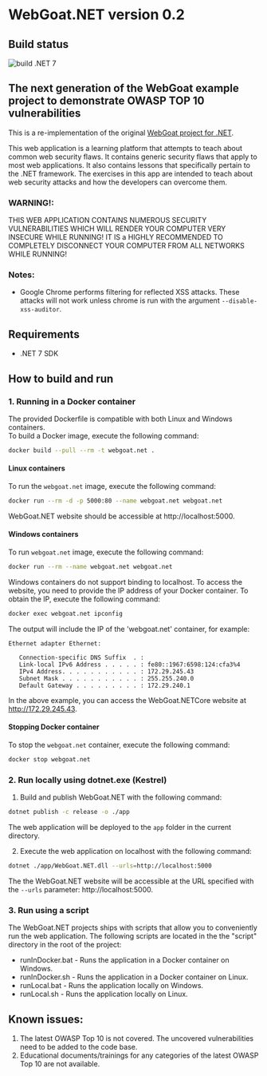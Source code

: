 # WebGoat.NET version 0.2

## Build status

![build .NET 7](https://github.com/tobyash86/WebGoat.NET/workflows/build%20.NET%207/badge.svg)

## The next generation of the WebGoat example project to demonstrate OWASP TOP 10 vulnerabilities

This is a re-implementation of the original [WebGoat project for .NET](https://github.com/rappayne/WebGoat.NET).

This web application is a learning platform that attempts to teach about
common web security flaws. It contains generic security flaws that apply to
most web applications. It also contains lessons that specifically pertain to
the .NET framework. The exercises in this app are intended to teach about 
web security attacks and how the developers can overcome them.

### WARNING!: 
THIS WEB APPLICATION CONTAINS NUMEROUS SECURITY VULNERABILITIES 
WHICH WILL RENDER YOUR COMPUTER VERY INSECURE WHILE RUNNING! IT IS a HIGHLY
RECOMMENDED TO COMPLETELY DISCONNECT YOUR COMPUTER FROM ALL NETWORKS WHILE
RUNNING!

### Notes:
 - Google Chrome performs filtering for reflected XSS attacks. These attacks
   will not work unless chrome is run with the argument 
   `--disable-xss-auditor`.

## Requirements
- .NET 7 SDK

## How to build and run

### 1. Running in a Docker container

The provided Dockerfile is compatible with both Linux and Windows containers.  
To build a Docker image, execute the following command:

```sh
docker build --pull --rm -t webgoat.net .
```

#### Linux containers

To run the `webgoat.net` image, execute the following command:

```sh
docker run --rm -d -p 5000:80 --name webgoat.net webgoat.net
```

WebGoat.NET website should be accessible at http://localhost:5000.

#### Windows containers

To run `webgoat.net` image, execute the following command:

```sh
docker run --rm --name webgoat.net webgoat.net
```

Windows containers do not support binding to localhost. To access the website, you need to provide the IP address of your Docker container. To obtain the IP, execute the following command:

```sh
docker exec webgoat.net ipconfig
```
The output will include the IP of the 'webgoat.net' container, for example:

```
Ethernet adapter Ethernet:

   Connection-specific DNS Suffix  . : 
   Link-local IPv6 Address . . . . . : fe80::1967:6598:124:cfa3%4
   IPv4 Address. . . . . . . . . . . : 172.29.245.43
   Subnet Mask . . . . . . . . . . . : 255.255.240.0
   Default Gateway . . . . . . . . . : 172.29.240.1
```

In the above example, you can access the WebGoat.NETCore website at http://172.29.245.43.

#### Stopping Docker container

To stop the `webgoat.net` container, execute the following command:

```sh
docker stop webgoat.net
```

### 2. Run locally using dotnet.exe (Kestrel)

1. Build and publish WebGoat.NET with the following command:

```sh
dotnet publish -c release -o ./app 
```

The web application will be deployed to the `app` folder in the current directory.

2. Execute the web application on localhost with the following command:

```sh
dotnet ./app/WebGoat.NET.dll --urls=http://localhost:5000
```

The the WebGoat.NET website will be accessible at the URL specified with the `--urls` parameter: http://localhost:5000.

### 3. Run using a script
The WebGoat.NET projects ships with scripts that allow you to conveniently run the web application. The following scripts are located in the the "script" directory in the root of the project:
- runInDocker.bat - Runs the application in a Docker container on Windows.
- runInDocker.sh - Runs the application in a Docker container on Linux.
- runLocal.bat - Runs the application locally on Windows.
- runLocal.sh - Runs the application locally on Linux.

## Known issues:

1. The latest OWASP Top 10 is not covered. The uncovered vulnerabilities need to be added to the code base.
2. Educational documents/trainings for any categories of the latest OWASP Top 10 are not available.


